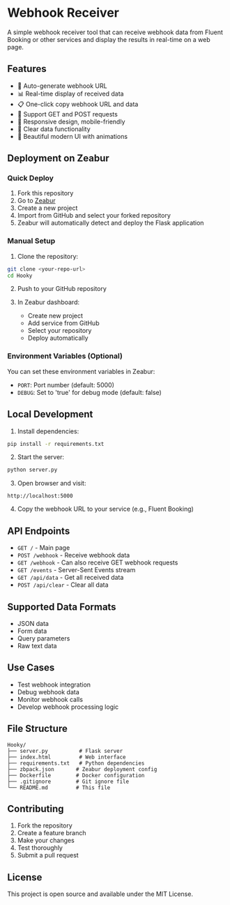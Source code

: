 # Webhook Receiver

A simple webhook receiver tool that can receive webhook data from Fluent Booking or other services and display the results in real-time on a web page.

## Features

- 🔗 Auto-generate webhook URL
- 📊 Real-time display of received data
- 📋 One-click copy webhook URL and data
- 🔄 Support GET and POST requests
- 📱 Responsive design, mobile-friendly
- 🧹 Clear data functionality
- 🎨 Beautiful modern UI with animations

## Deployment on Zeabur

### Quick Deploy

1. Fork this repository
2. Go to [Zeabur](https://zeabur.com)
3. Create a new project
4. Import from GitHub and select your forked repository
5. Zeabur will automatically detect and deploy the Flask application

### Manual Setup

1. Clone the repository:
```bash
git clone <your-repo-url>
cd Hooky
```

2. Push to your GitHub repository

3. In Zeabur dashboard:
   - Create new project
   - Add service from GitHub
   - Select your repository
   - Deploy automatically

### Environment Variables (Optional)

You can set these environment variables in Zeabur:
- `PORT`: Port number (default: 5000)
- `DEBUG`: Set to 'true' for debug mode (default: false)

## Local Development

1. Install dependencies:
```bash
pip install -r requirements.txt
```

2. Start the server:
```bash
python server.py
```

3. Open browser and visit:
```
http://localhost:5000
```

4. Copy the webhook URL to your service (e.g., Fluent Booking)

## API Endpoints

- `GET /` - Main page
- `POST /webhook` - Receive webhook data
- `GET /webhook` - Can also receive GET webhook requests
- `GET /events` - Server-Sent Events stream
- `GET /api/data` - Get all received data
- `POST /api/clear` - Clear all data

## Supported Data Formats

- JSON data
- Form data
- Query parameters
- Raw text data

## Use Cases

- Test webhook integration
- Debug webhook data
- Monitor webhook calls
- Develop webhook processing logic

## File Structure

```
Hooky/
├── server.py          # Flask server
├── index.html         # Web interface
├── requirements.txt   # Python dependencies
├── zbpack.json       # Zeabur deployment config
├── Dockerfile        # Docker configuration
├── .gitignore        # Git ignore file
└── README.md         # This file
```

## Contributing

1. Fork the repository
2. Create a feature branch
3. Make your changes
4. Test thoroughly
5. Submit a pull request

## License

This project is open source and available under the MIT License.